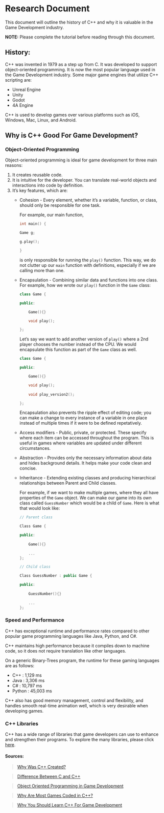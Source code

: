 # Research Document

This document will outline the history of C++ and why it is valuable in the Game Development industry.

**NOTE:** Please complete the tutorial before reading through this document.

## History:

C++ was invented in 1979 as a step up from C. It was developed to support object-oriented programming.
It is now the most popular language used in the Game Development industry. Some major game engines that utilize C++ scripting are:
+ Unreal Engine
+ Unity
+ Godot
+ 4A Engine

C++ is used to develop games over various platforms such as iOS, Windows, Mac, Linux, and Android.

## Why is C++ Good For Game Development?
### Object-Oriented Programming
Object-oriented programming is ideal for game development for three main reasons:
1. It creates reusable code.
2. It is intuitive for the developer. You can translate real-world objects and interactions into code by definition. 
3. It’s key features, which are:
	+ Cohesion - Every element, whether it’s a variable, function, or class, should only be responsible for one task.
		 
		For example, our main function,
		```cpp
		int main() {

    	Game g;

    	g.play();
    
		}
		```
		is only responsible for running the `play()` function. 		This way, we do not clutter up our `main` function with 		definitions, especially if we are calling more than 		one.

	+ Encapsulation - Combining similar data and functions into one class. For example, how we wrote our `play()` function in the `Game` class:

		```cpp
		class Game {

		public:

    		Game(){}

    		void play();

		};
		```

		Let’s say we want to add another version of `play()` 		where a 2nd player chooses the number instead of the 		CPU. We would encapsulate this function as part of the 		`Game` class as well. 

		```cpp
		class Game {

		public:

    		Game(){}

    		void play();
			
			void play_version2();

		};
		```
		Encapsulation also prevents the ripple effect of 		editing code; you can make a change to every instance 		of a variable in one place instead of multiple times if 		it were to be defined repetatively.

	+ Access modifiers - Public, private, or protected. These specify where each item can be accessed throughout the program. This is useful in games where variables are updated under different circumstances. 
	+ Abstraction - Provides only the necessary information about data and hides background details. It helps make your code clean and concise. 
	+ Inheritance - Extending existing classes and producing hierarchical relationships between Parent and Child classes.
		
		For example, if we want to make multiple games, where 		they all have properties of the `Game` object. We can 		make our game into its own class called `GuessNumber` 		which would be a child of `Game`. Here is what that 		would look like:
		
		```cpp
		// Parent class

		Class Game {
		
		public:
			
			Game(){}
			
			...
		};
		```
		```cpp
		// Child class
		
		Class GuessNumber : public Game {
		
		public:
			
			GuessNumber(){}
			
			...
		};
		```
### Speed and Performance
C++ has exceptional runtime and performance rates compared to other popular game programming languages like Java, Python, and C#. 

C++ maintains high performance because it compiles down to machine code, so it does not require translation like other languages.

On a generic Binary-Trees program, the runtime for these gaming languages are as follows:
+ C++ : 1,129 ms
+ Java : 3,306 ms
+ C# : 10,797 ms
+ Python : 45,003 ms

C++ also has good memory management, control and flexibility, and handles smooth real-time animation well, which is very desirable when developing games.

### C++ Libraries
C++ has a wide range of libraries that game developers can use to enhance and strengthen their programs. To explore the many libraries, please click [here](https://github.com/raizam/gamedev_libraries).

#### Sources:
> [Why Was C++ Created?](https://www.geeksforgeeks.org/why-was-c-created/)

> [Difference Between C and C++](https://www.naukri.com/learning/articles/difference-between-c-and-cpp-programming-languages/) 

> [Object Oriented Programming in Game Development](https://varad-kajarekar19.medium.com/object-oriented-programming-in-game-development-1293e6ebed45)

> [Why Are Most Games Coded in C++?](https://www.analyticsinsight.net/why-are-most-games-coded-in-c/#:~:text=C%2B%2B%20is%20a%20compiled%20language,to%20build%20high%2Dperforming%20games)

> [Why You Should Learn C++ For Game Development](https://www.educative.io/blog/cpp-game-development)